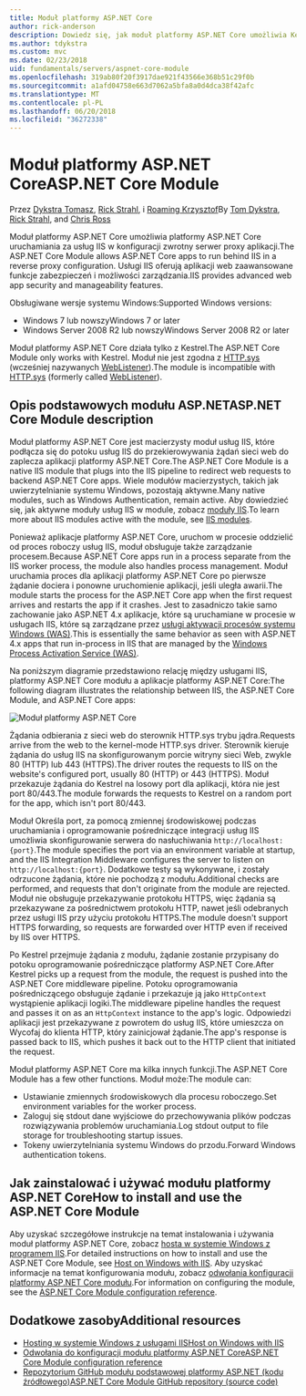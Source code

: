 ```yaml
---
title: Moduł platformy ASP.NET Core
author: rick-anderson
description: Dowiedz się, jak moduł platformy ASP.NET Core umożliwia Kestrel serwer sieci web dla usług IIS lub usług IIS Express jako serwera zwrotnego serwera proxy.
ms.author: tdykstra
ms.custom: mvc
ms.date: 02/23/2018
uid: fundamentals/servers/aspnet-core-module
ms.openlocfilehash: 319ab80f20f3917dae921f43566e368b51c29f0b
ms.sourcegitcommit: a1afd04758e663d7062a5bfa8a0d4dca38f42afc
ms.translationtype: MT
ms.contentlocale: pl-PL
ms.lasthandoff: 06/20/2018
ms.locfileid: "36272338"
---
```

# <a name="aspnet-core-module"></a><span data-ttu-id="59d0b-103">Moduł platformy ASP.NET Core</span><span class="sxs-lookup"><span data-stu-id="59d0b-103">ASP.NET Core Module</span></span>

<span data-ttu-id="59d0b-104">Przez [Dykstra Tomasz](https://github.com/tdykstra), [Rick Strahl](https://github.com/RickStrahl), i [Roaming Krzysztof](https://github.com/Tratcher)</span><span class="sxs-lookup"><span data-stu-id="59d0b-104">By [Tom Dykstra](https://github.com/tdykstra), [Rick Strahl](https://github.com/RickStrahl), and [Chris Ross](https://github.com/Tratcher)</span></span> 

<span data-ttu-id="59d0b-105">Moduł platformy ASP.NET Core umożliwia platformy ASP.NET Core uruchamiania za usług IIS w konfiguracji zwrotny serwer proxy aplikacji.</span><span class="sxs-lookup"><span data-stu-id="59d0b-105">The ASP.NET Core Module allows ASP.NET Core apps to run behind IIS in a reverse proxy configuration.</span></span> <span data-ttu-id="59d0b-106">Usługi IIS oferują aplikacji web zaawansowane funkcje zabezpieczeń i możliwości zarządzania.</span><span class="sxs-lookup"><span data-stu-id="59d0b-106">IIS provides advanced web app security and manageability features.</span></span>

<span data-ttu-id="59d0b-107">Obsługiwane wersje systemu Windows:</span><span class="sxs-lookup"><span data-stu-id="59d0b-107">Supported Windows versions:</span></span>

* <span data-ttu-id="59d0b-108">Windows 7 lub nowszy</span><span class="sxs-lookup"><span data-stu-id="59d0b-108">Windows 7 or later</span></span>
* <span data-ttu-id="59d0b-109">Windows Server 2008 R2 lub nowszy</span><span class="sxs-lookup"><span data-stu-id="59d0b-109">Windows Server 2008 R2 or later</span></span>

<span data-ttu-id="59d0b-110">Moduł platformy ASP.NET Core działa tylko z Kestrel.</span><span class="sxs-lookup"><span data-stu-id="59d0b-110">The ASP.NET Core Module only works with Kestrel.</span></span> <span data-ttu-id="59d0b-111">Moduł nie jest zgodna z [HTTP.sys](xref:fundamentals/servers/httpsys) (wcześniej nazywanych [WebListener](xref:fundamentals/servers/weblistener)).</span><span class="sxs-lookup"><span data-stu-id="59d0b-111">The module is incompatible with [HTTP.sys](xref:fundamentals/servers/httpsys) (formerly called [WebListener](xref:fundamentals/servers/weblistener)).</span></span>

## <a name="aspnet-core-module-description"></a><span data-ttu-id="59d0b-112">Opis podstawowych modułu ASP.NET</span><span class="sxs-lookup"><span data-stu-id="59d0b-112">ASP.NET Core Module description</span></span>

<span data-ttu-id="59d0b-113">Moduł platformy ASP.NET Core jest macierzysty moduł usług IIS, które podłącza się do potoku usług IIS do przekierowywania żądań sieci web do zaplecza aplikacji platformy ASP.NET Core.</span><span class="sxs-lookup"><span data-stu-id="59d0b-113">The ASP.NET Core Module is a native IIS module that plugs into the IIS pipeline to redirect web requests to backend ASP.NET Core apps.</span></span> <span data-ttu-id="59d0b-114">Wiele modułów macierzystych, takich jak uwierzytelnianie systemu Windows, pozostają aktywne.</span><span class="sxs-lookup"><span data-stu-id="59d0b-114">Many native modules, such as Windows Authentication, remain active.</span></span> <span data-ttu-id="59d0b-115">Aby dowiedzieć się, jak aktywne moduły usług IIS w module, zobacz [moduły IIS](xref:host-and-deploy/iis/modules).</span><span class="sxs-lookup"><span data-stu-id="59d0b-115">To learn more about IIS modules active with the module, see [IIS modules](xref:host-and-deploy/iis/modules).</span></span>

<span data-ttu-id="59d0b-116">Ponieważ aplikacje platformy ASP.NET Core, uruchom w procesie oddzielić od proces roboczy usług IIS, moduł obsługuje także zarządzanie procesem.</span><span class="sxs-lookup"><span data-stu-id="59d0b-116">Because ASP.NET Core apps run in a process separate from the IIS worker process, the module also handles process management.</span></span> <span data-ttu-id="59d0b-117">Moduł uruchamia proces dla aplikacji platformy ASP.NET Core po pierwsze żądanie dociera i ponowne uruchomienie aplikacji, jeśli uległa awarii.</span><span class="sxs-lookup"><span data-stu-id="59d0b-117">The module starts the process for the ASP.NET Core app when the first request arrives and restarts the app if it crashes.</span></span> <span data-ttu-id="59d0b-118">Jest to zasadniczo takie samo zachowanie jako ASP.NET 4.x aplikacje, które są uruchamiane w procesie w usługach IIS, które są zarządzane przez [usługi aktywacji procesów systemu Windows (WAS)](/iis/manage/provisioning-and-managing-iis/features-of-the-windows-process-activation-service-was).</span><span class="sxs-lookup"><span data-stu-id="59d0b-118">This is essentially the same behavior as seen with ASP.NET 4.x apps that run in-process in IIS that are managed by the [Windows Process Activation Service (WAS)](/iis/manage/provisioning-and-managing-iis/features-of-the-windows-process-activation-service-was).</span></span>

<span data-ttu-id="59d0b-119">Na poniższym diagramie przedstawiono relację między usługami IIS, platformy ASP.NET Core modułu a aplikacje platformy ASP.NET Core:</span><span class="sxs-lookup"><span data-stu-id="59d0b-119">The following diagram illustrates the relationship between IIS, the ASP.NET Core Module, and ASP.NET Core apps:</span></span>

![Moduł platformy ASP.NET Core](aspnet-core-module/_static/ancm.png)

<span data-ttu-id="59d0b-121">Żądania odbierania z sieci web do sterownik HTTP.sys trybu jądra.</span><span class="sxs-lookup"><span data-stu-id="59d0b-121">Requests arrive from the web to the kernel-mode HTTP.sys driver.</span></span> <span data-ttu-id="59d0b-122">Sterownik kieruje żądania do usług IIS na skonfigurowanym porcie witryny sieci Web, zwykle 80 (HTTP) lub 443 (HTTPS).</span><span class="sxs-lookup"><span data-stu-id="59d0b-122">The driver routes the requests to IIS on the website's configured port, usually 80 (HTTP) or 443 (HTTPS).</span></span> <span data-ttu-id="59d0b-123">Moduł przekazuje żądania do Kestrel na losowy port dla aplikacji, która nie jest port 80/443.</span><span class="sxs-lookup"><span data-stu-id="59d0b-123">The module forwards the requests to Kestrel on a random port for the app, which isn't port 80/443.</span></span>

<span data-ttu-id="59d0b-124">Moduł Określa port, za pomocą zmiennej środowiskowej podczas uruchamiania i oprogramowanie pośredniczące integracji usług IIS umożliwia skonfigurowanie serwera do nasłuchiwania `http://localhost:{port}`.</span><span class="sxs-lookup"><span data-stu-id="59d0b-124">The module specifies the port via an environment variable at startup, and the IIS Integration Middleware configures the server to listen on `http://localhost:{port}`.</span></span> <span data-ttu-id="59d0b-125">Dodatkowe testy są wykonywane, i zostały odrzucone żądania, które nie pochodzą z modułu.</span><span class="sxs-lookup"><span data-stu-id="59d0b-125">Additional checks are performed, and requests that don't originate from the module are rejected.</span></span> <span data-ttu-id="59d0b-126">Moduł nie obsługuje przekazywanie protokołu HTTPS, więc żądania są przekazywane za pośrednictwem protokołu HTTP, nawet jeśli odebranych przez usługi IIS przy użyciu protokołu HTTPS.</span><span class="sxs-lookup"><span data-stu-id="59d0b-126">The module doesn't support HTTPS forwarding, so requests are forwarded over HTTP even if received by IIS over HTTPS.</span></span>

<span data-ttu-id="59d0b-127">Po Kestrel przejmuje żądania z modułu, żądanie zostanie przypisany do potoku oprogramowanie pośredniczące platformy ASP.NET Core.</span><span class="sxs-lookup"><span data-stu-id="59d0b-127">After Kestrel picks up a request from the module, the request is pushed into the ASP.NET Core middleware pipeline.</span></span> <span data-ttu-id="59d0b-128">Potoku oprogramowania pośredniczącego obsługuje żądanie i przekazuje ją jako `HttpContext` wystąpienie aplikacji logiki.</span><span class="sxs-lookup"><span data-stu-id="59d0b-128">The middleware pipeline handles the request and passes it on as an `HttpContext` instance to the app's logic.</span></span> <span data-ttu-id="59d0b-129">Odpowiedzi aplikacji jest przekazywane z powrotem do usług IIS, które umieszcza on Wycofaj do klienta HTTP, który zainicjował żądanie.</span><span class="sxs-lookup"><span data-stu-id="59d0b-129">The app's response is passed back to IIS, which pushes it back out to the HTTP client that initiated the request.</span></span>

<span data-ttu-id="59d0b-130">Moduł platformy ASP.NET Core ma kilka innych funkcji.</span><span class="sxs-lookup"><span data-stu-id="59d0b-130">The ASP.NET Core Module has a few other functions.</span></span> <span data-ttu-id="59d0b-131">Moduł może:</span><span class="sxs-lookup"><span data-stu-id="59d0b-131">The module can:</span></span>

* <span data-ttu-id="59d0b-132">Ustawianie zmiennych środowiskowych dla procesu roboczego.</span><span class="sxs-lookup"><span data-stu-id="59d0b-132">Set environment variables for the worker process.</span></span>
* <span data-ttu-id="59d0b-133">Zaloguj się stdout dane wyjściowe do przechowywania plików podczas rozwiązywania problemów uruchamiania.</span><span class="sxs-lookup"><span data-stu-id="59d0b-133">Log stdout output to file storage for troubleshooting startup issues.</span></span>
* <span data-ttu-id="59d0b-134">Tokeny uwierzytelniania systemu Windows do przodu.</span><span class="sxs-lookup"><span data-stu-id="59d0b-134">Forward Windows authentication tokens.</span></span>

## <a name="how-to-install-and-use-the-aspnet-core-module"></a><span data-ttu-id="59d0b-135">Jak zainstalować i używać modułu platformy ASP.NET Core</span><span class="sxs-lookup"><span data-stu-id="59d0b-135">How to install and use the ASP.NET Core Module</span></span>

<span data-ttu-id="59d0b-136">Aby uzyskać szczegółowe instrukcje na temat instalowania i używania moduł platformy ASP.NET Core, zobacz [hosta w systemie Windows z programem IIS](xref:host-and-deploy/iis/index).</span><span class="sxs-lookup"><span data-stu-id="59d0b-136">For detailed instructions on how to install and use the ASP.NET Core Module, see [Host on Windows with IIS](xref:host-and-deploy/iis/index).</span></span> <span data-ttu-id="59d0b-137">Aby uzyskać informacje na temat konfigurowania modułu, zobacz [odwołania konfiguracji platformy ASP.NET Core modułu](xref:host-and-deploy/aspnet-core-module).</span><span class="sxs-lookup"><span data-stu-id="59d0b-137">For information on configuring the module, see the [ASP.NET Core Module configuration reference](xref:host-and-deploy/aspnet-core-module).</span></span>

## <a name="additional-resources"></a><span data-ttu-id="59d0b-138">Dodatkowe zasoby</span><span class="sxs-lookup"><span data-stu-id="59d0b-138">Additional resources</span></span>

* [<span data-ttu-id="59d0b-139">Hosting w systemie Windows z usługami IIS</span><span class="sxs-lookup"><span data-stu-id="59d0b-139">Host on Windows with IIS</span></span>](xref:host-and-deploy/iis/index)
* [<span data-ttu-id="59d0b-140">Odwołania do konfiguracji modułu platformy ASP.NET Core</span><span class="sxs-lookup"><span data-stu-id="59d0b-140">ASP.NET Core Module configuration reference</span></span>](xref:host-and-deploy/aspnet-core-module)
* [<span data-ttu-id="59d0b-141">Repozytorium GitHub modułu podstawowej platformy ASP.NET (kodu źródłowego)</span><span class="sxs-lookup"><span data-stu-id="59d0b-141">ASP.NET Core Module GitHub repository (source code)</span></span>](https://github.com/aspnet/AspNetCoreModule)
